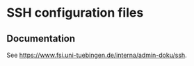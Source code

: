 # SSH configuration files

## Documentation

See https://www.fsi.uni-tuebingen.de/interna/admin-doku/ssh.
